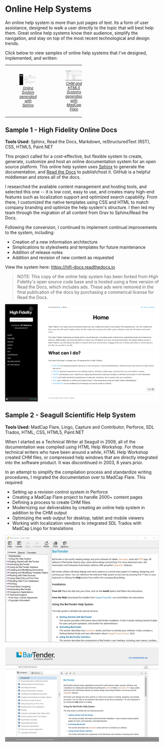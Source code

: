 # Online Help Systems

An online help system is more than just pages of text. Its a form of user assistance, designed to walk a user directly to the topic that will best help them. Great online help systems know their audience, simplify the navigation, and stay on top of the most recent technological and design trends.

Click below to view samples of online help systems that I've designed, implemented, and written:

<table style="float:auto; width:50%; border:none;">
  <tr>
    <td>
      <figure>
        <a href="#sample-1---high-fidelity-online-docs"><img src="hifi-docs.png" width="150px" />
          <figcaption style="font-size:smaller; font-style:italic; text-align:center;">Online System generated with Sphinx</figcaption></a>
      </figure>
      </td>
    <td>
      <figure>
        <a href="#sample-2---seagull-scientific-help-system"><img src="bartender-help.png" width="150px" />
        <figcaption style="font-size:smaller; font-style:italic; text-align:center;">CHM and HTML5 Systems generated with MadCap Flare</figcaption></a>
      </figure>
    </td>
  </tr>
</table>

## Sample 1 - High Fidelity Online Docs

**Tools Used:** Sphinx, Read the Docs, Markdown, reStructuredText (RST), CSS, HTML5, Paint.NET

This project called for a cost-effective, but flexible system to create, generate, customize and host an online documentation system for an open source platform. This online help system uses [Sphinx](http://www.sphinx-doc.org) to generate the documentation, and [Read the Docs](https://readthedocs.org) to publish/host it. GitHub is a helpful middleman and stores all of the docs.

I researched the available content management and hosting tools, and selected this one -- it is low cost, easy to use, and creates many high-end features such as localization support and optimized search capability. From there, I customized the native templates using CSS and HTML to match company branding and optimize the help system's structure. I then led my team through the migration of all content from Grav to Sphinx/Read the Docs. 

Following the conversion, I continued to implement continual improvements to the system, including:

* Creation of a new information architecture
* Simplications to stylesheets and templates for future maintenance
* Addition of release notes
* Addition and revision of new content as requested

View the system here: <a href="https://hifi-docs.readthedocs.io/en/latest" target="_blank">https://hifi-docs.readthedocs.io</a>

> NOTE: This copy of the online help system has been forked from High Fidelity's open source code base and is hosted using a free version of Read the Docs, which includes ads. These ads were removed in the final publication of the docs by purchasing a commerical license for Read the Docs.

![](hifi-docs.png)


## Sample 2 - Seagull Scientific Help System

**Tools Used:** MadCap Flare, Lingo, Capture and Contributor, Perforce, SDL Trados, HTML, CSS, HTML5, Paint.NET

When I started as a Technical Writer at Seagull in 2009, all of the documentation was compiled using HTML Help Workshop. For those technical writers who have been around a while, HTML Help Workshop created CHM files, or compressed help windows that are directly integrated into the software product. It was discontinued in 2003, 6 years prior. 

In an attempt to simplify the compilation process and standardize writing procedures, I migrated the documentation over to MadCap Flare. This required: 

* Setting up a revision control system in Perforce 
* Creating a MadCap Flare project to handle 2000+ content pages
* Defining a process to create CHM files
* Modernizing our deliverables by creating an online help system in addition to the CHM output
* Optimizing the web output for desktop, tablet and mobile viewers
* Working with localization vendors to integrated SDL Trados with MadCap Lingo for translations

![](chm.png)

![](bartender-help.png)
